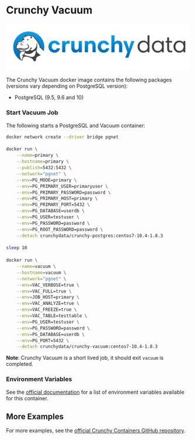 # Crunchy Vacuum

![](https://raw.githubusercontent.com/CrunchyData/crunchy-containers/master/images/crunchy_logo.png)

The Crunchy Vacuum docker image contains the following packages (versions vary depending on PostgreSQL version):

* PostgreSQL (9.5, 9.6 and 10)

### Start Vacuum Job

The following starts a PostgreSQL and Vacuum container:

```bash
docker network create --driver bridge pgnet

docker run \
    --name=primary \
    --hostname=primary \
    --publish=5432:5432 \
    --network="pgnet" \
    --env=PG_MODE=primary \
    --env=PG_PRIMARY_USER=primaryuser \
    --env=PG_PRIMARY_PASSWORD=password \
    --env=PG_PRIMARY_HOST=primary \
    --env=PG_PRIMARY_PORT=5432 \
    --env=PG_DATABASE=userdb \
    --env=PG_USER=testuser \
    --env=PG_PASSWORD=password \
    --env=PG_ROOT_PASSWORD=password \
    --detach crunchydata/crunchy-postgres:centos7-10.4-1.8.3

sleep 10

docker run \
    --name=vacuum \
    --hostname=vacuum \
    --network="pgnet" \
    --env=VAC_VERBOSE=true \
    --env=VAC_FULL=true \
    --env=JOB_HOST=primary \
    --env=VAC_ANALYZE=true \
    --env=VAC_FREEZE=true \
    --env=VAC_TABLE=testtable \
    --env=PG_USER=testuser \
    --env=PG_PASSWORD=password \
    --env=PG_DATABASE=userdb \
    --env=PG_PORT=5432 \
    --detach crunchydata/crunchy-vacuum:centos7-10.4-1.8.3
```

**Note**: Crunchy Vacuum is a short lived job, it should exit `vacuum` is completed.

### Environment Variables

See the [official documentation](https://github.com/CrunchyData/crunchy-containers/blob/master/docs/containers.adoc#crunchy-vacuum) for a list of environment variables available for this container.


## More Examples

For more examples, see the [official Crunchy Containers GitHub repository](https://github.com/CrunchyData/crunchy-containers/tree/master/examples/docker).
